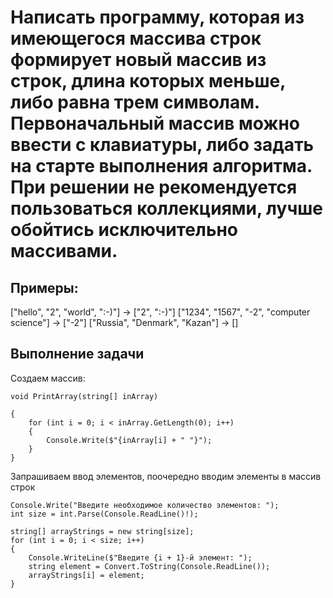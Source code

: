 # Написать программу, которая из имеющегося массива строк формирует новый массив из строк, длина которых меньше, либо равна трем символам. Первоначальный массив можно ввести с клавиатуры, либо задать на старте выполнения алгоритма. При решении не рекомендуется пользоваться коллекциями, лучше обойтись исключительно массивами.

## Примеры: 
["hello", "2", "world", ":-)"] -> ["2", ":-)"] ["1234", "1567", "-2", "computer science"] -> ["-2"] ["Russia", "Denmark", "Kazan"] -> []

## Выполнение задачи
Создаем массив:
```
void PrintArray(string[] inArray)

{
    for (int i = 0; i < inArray.GetLength(0); i++)
    {
        Console.Write($"{inArray[i] + " "}");
    }
}
```

Запрашиваем ввод элементов, поочередно вводим элементы в массив строк
```
Console.Write("Введите необходимое количество элементов: ");
int size = int.Parse(Console.ReadLine()!);

string[] arrayStrings = new string[size];
for (int i = 0; i < size; i++)
{
    Console.WriteLine($"Введите {i + 1}-й элемент: ");         
    string element = Convert.ToString(Console.ReadLine());
    arrayStrings[i] = element;
}
```
